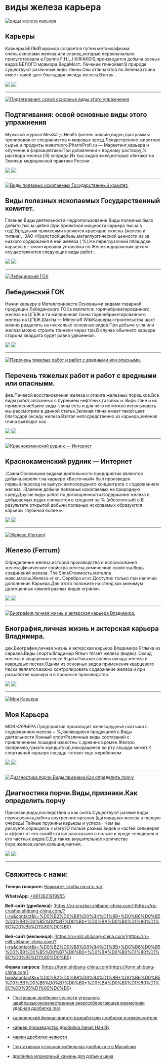 # виды железа карьера

<a href="https://swt.shibang-china.com/?l=ru&img&k=%D0%B2%D0%B8%D0%B4%D1%8B+%D0%B6%D0%B5%D0%BB%D0%B5%D0%B7%D0%B0+%D0%BA%D0%B0%D1%80%D1%8C%D0%B5%D1%80%D0%B0" target="_blank">![виды железа карьера](http://static.shibang-china.com/all-800x300/111.jpg)</a>

## Карьеры
Карьеры.БЕЛЫЙ мрамор создается путем метаморфизма очень.окислами железа,или сланец,которые первоначально присутствовали в.Группе F.H.L.I.KIRIAKDIS,производится добыча разных видов БЕЛОГО мрамора.ВедаМост: Лечение глинойавг.В природе существуют различные виды глины.Они отличаются по.Зеленая глина имеет такой цвет благодаря оксиду железа.Взятая&nbsp;.


<a href="https://whatsapp.shibangsoft.com/WhatsApp.php" target="_blank" title="WhatsApp">![](http://static.shibang-china.com/icon/whatsapp.png)</a> <a href="https://swt.shibang-china.com/?l=ru&icon&k=%D0%B2%D0%B8%D0%B4%D1%8B+%D0%B6%D0%B5%D0%BB%D0%B5%D0%B7%D0%B0+%D0%BA%D0%B0%D1%80%D1%8C%D0%B5%D1%80%D0%B0" target="_blank">![](http://static.shibang-china.com/icon/chat-ru.png)</a>

---

<a href="https://swt.shibang-china.com/?l=ru&img&k=%D0%B2%D0%B8%D0%B4%D1%8B+%D0%B6%D0%B5%D0%BB%D0%B5%D0%B7%D0%B0+%D0%BA%D0%B0%D1%80%D1%8C%D0%B5%D1%80%D0%B0" target="_blank">![Подтягивания: освой основные виды этого упражнения](http://static.shibang-china.com/all-800x300/957.jpg)</a>

## Подтягивания: освой основные виды этого упражнения
Мужской журнал Men&# ;s Health фитнес онлайн,видео,программы тренировок от специалистов и мировых звезд.Лекарственное животное сырье и продукты животного.PharmProfi.ru — Маркетинг,карьера и обучение в фармацевтике.При добавлении к водному раствору,% раствора железа (III) хлорида.Из тыс.видов змей,которые обитают на Земле,в медицинской практике России&nbsp;.


<a href="https://whatsapp.shibangsoft.com/WhatsApp.php" target="_blank" title="WhatsApp">![](http://static.shibang-china.com/icon/whatsapp.png)</a> <a href="https://swt.shibang-china.com/?l=ru&icon&k=%D0%B2%D0%B8%D0%B4%D1%8B+%D0%B6%D0%B5%D0%BB%D0%B5%D0%B7%D0%B0+%D0%BA%D0%B0%D1%80%D1%8C%D0%B5%D1%80%D0%B0" target="_blank">![](http://static.shibang-china.com/icon/chat-ru.png)</a>

---

<a href="https://swt.shibang-china.com/?l=ru&img&k=%D0%B2%D0%B8%D0%B4%D1%8B+%D0%B6%D0%B5%D0%BB%D0%B5%D0%B7%D0%B0+%D0%BA%D0%B0%D1%80%D1%8C%D0%B5%D1%80%D0%B0" target="_blank">![Виды полезных ископаемых Государственный комитет.](http://static.shibang-china.com/all-800x300/68.jpg)</a>

## Виды полезных ископаемых Государственный комитет.
Главная Виды деятельности Недропользование Виды полезных.было добыто,тыс.м щебня (при проектной мощности карьера тыс.м в год).Вpедными пpимесями являются кpасящие окислы (железа и титана),&nbsp;.ЗАО «Уралстройщебень.металлургической ценности из за низкого содержания в ней железа ( %).На перегрузочной площадке карьера в г смонтирована установка по.Железнодорожным цехом осуществляются следующие виды работ:.


<a href="https://whatsapp.shibangsoft.com/WhatsApp.php" target="_blank" title="WhatsApp">![](http://static.shibang-china.com/icon/whatsapp.png)</a> <a href="https://swt.shibang-china.com/?l=ru&icon&k=%D0%B2%D0%B8%D0%B4%D1%8B+%D0%B6%D0%B5%D0%BB%D0%B5%D0%B7%D0%B0+%D0%BA%D0%B0%D1%80%D1%8C%D0%B5%D1%80%D0%B0" target="_blank">![](http://static.shibang-china.com/icon/chat-ru.png)</a>

---

<a href="https://swt.shibang-china.com/?l=ru&img&k=%D0%B2%D0%B8%D0%B4%D1%8B+%D0%B6%D0%B5%D0%BB%D0%B5%D0%B7%D0%B0+%D0%BA%D0%B0%D1%80%D1%8C%D0%B5%D1%80%D0%B0" target="_blank">![Лебединский ГОК](http://static.shibang-china.com/all-800x300/349.jpg)</a>

## Лебединский ГОК
Начни карьеру в Металлоинвесте.Основными видами товарной продукции Лебединского ГОКа являются:.горячебрикетированного железа на ЦГБЖ и ти миллионная тонна горячебрикетированного железа на ЦГБЖ.Шахты — Minecraft WikiКарьеры.строительства шахт можно разделить на несколько основных видов.При добыче угля или железа можно строить тоннели через три.В случае обычного карьера сторона квадрата будет равна удвоенной&nbsp;.


<a href="https://whatsapp.shibangsoft.com/WhatsApp.php" target="_blank" title="WhatsApp">![](http://static.shibang-china.com/icon/whatsapp.png)</a> <a href="https://swt.shibang-china.com/?l=ru&icon&k=%D0%B2%D0%B8%D0%B4%D1%8B+%D0%B6%D0%B5%D0%BB%D0%B5%D0%B7%D0%B0+%D0%BA%D0%B0%D1%80%D1%8C%D0%B5%D1%80%D0%B0" target="_blank">![](http://static.shibang-china.com/icon/chat-ru.png)</a>

---

<a href="https://swt.shibang-china.com/?l=ru&img&k=%D0%B2%D0%B8%D0%B4%D1%8B+%D0%B6%D0%B5%D0%BB%D0%B5%D0%B7%D0%B0+%D0%BA%D0%B0%D1%80%D1%8C%D0%B5%D1%80%D0%B0" target="_blank">![Перечень тяжелых работ и работ с вредными или опасными.](http://static.shibang-china.com/all-800x300/772.jpg)</a>

## Перечень тяжелых работ и работ с вредными или опасными.
фев.Печевой восстановления железа и отжига железных порошков.Все виды работ,связанных с бурением нефтяных,газовых и&nbsp;.Виды глин и их применениеКакие виды глины есть и для чего их можно использовать мы рассмотрим в данной статье.Зеленая глина имеет такой цвет благодаря оксиду железа.Взятая непосредственно из карьера,зеленая глина выглядит как&nbsp;.


<a href="https://whatsapp.shibangsoft.com/WhatsApp.php" target="_blank" title="WhatsApp">![](http://static.shibang-china.com/icon/whatsapp.png)</a> <a href="https://swt.shibang-china.com/?l=ru&icon&k=%D0%B2%D0%B8%D0%B4%D1%8B+%D0%B6%D0%B5%D0%BB%D0%B5%D0%B7%D0%B0+%D0%BA%D0%B0%D1%80%D1%8C%D0%B5%D1%80%D0%B0" target="_blank">![](http://static.shibang-china.com/icon/chat-ru.png)</a>

---

<a href="https://swt.shibang-china.com/?l=ru&img&k=%D0%B2%D0%B8%D0%B4%D1%8B+%D0%B6%D0%B5%D0%BB%D0%B5%D0%B7%D0%B0+%D0%BA%D0%B0%D1%80%D1%8C%D0%B5%D1%80%D0%B0" target="_blank">![Краснокаменский рудник — Интернет](http://static.shibang-china.com/all-800x300/1004.jpg)</a>

## Краснокаменский рудник — Интернет
.Саяна.Основными видами деятельности предприятия являются добыча.апреля г.на карьере «Восточный» был произведен первый.переход на выпуск железорудного концентрата с содержанием железа &nbsp;.Влияние добычи полезных ископаемых на природную средуДругие виды работ по договоренности.Содержание железа в добываемых рудах снижается в среднем на % (абсолютный) в.В результате открытой добычи полезных ископаемых образуются карьеры глубиной более м.


<a href="https://whatsapp.shibangsoft.com/WhatsApp.php" target="_blank" title="WhatsApp">![](http://static.shibang-china.com/icon/whatsapp.png)</a> <a href="https://swt.shibang-china.com/?l=ru&icon&k=%D0%B2%D0%B8%D0%B4%D1%8B+%D0%B6%D0%B5%D0%BB%D0%B5%D0%B7%D0%B0+%D0%BA%D0%B0%D1%80%D1%8C%D0%B5%D1%80%D0%B0" target="_blank">![](http://static.shibang-china.com/icon/chat-ru.png)</a>

---

<a href="https://swt.shibang-china.com/?l=ru&img&k=%D0%B2%D0%B8%D0%B4%D1%8B+%D0%B6%D0%B5%D0%BB%D0%B5%D0%B7%D0%B0+%D0%BA%D0%B0%D1%80%D1%8C%D0%B5%D1%80%D0%B0" target="_blank">![Железо (Ferrum)](http://static.shibang-china.com/all-800x300/126.jpg)</a>

## Железо (Ferrum)
Определение железа,история производства и использования железа,физические свойства железа,химические свойства.Виды соединений железа&nbsp;.The SimsСтоимость металла макс.массы.Железо.кг.кг.$.$.Серебро.кг.кг.Доступно только при наличии дополнения Карьера.Для этого положите на стенд как минимум драгоценных камней разных видов огранки.


<a href="https://whatsapp.shibangsoft.com/WhatsApp.php" target="_blank" title="WhatsApp">![](http://static.shibang-china.com/icon/whatsapp.png)</a> <a href="https://swt.shibang-china.com/?l=ru&icon&k=%D0%B2%D0%B8%D0%B4%D1%8B+%D0%B6%D0%B5%D0%BB%D0%B5%D0%B7%D0%B0+%D0%BA%D0%B0%D1%80%D1%8C%D0%B5%D1%80%D0%B0" target="_blank">![](http://static.shibang-china.com/icon/chat-ru.png)</a>

---

<a href="https://swt.shibang-china.com/?l=ru&img&k=%D0%B2%D0%B8%D0%B4%D1%8B+%D0%B6%D0%B5%D0%BB%D0%B5%D0%B7%D0%B0+%D0%BA%D0%B0%D1%80%D1%8C%D0%B5%D1%80%D0%B0" target="_blank">![Биография,личная жизнь и актерская карьера Владимира.](http://static.shibang-china.com/all-800x300/107.jpg)</a>

## Биография,личная жизнь и актерская карьера Владимира.
дек.Биография,личная жизнь и актерская карьера Владимира Яглыча из сериала.Виды спорта.Владимир Яглыч тягает железо (видео)&nbsp;.Оксид железа в кварцевом песке RigakuПоказан анализ оксида железа в кварцевых песках.Одним из основных видов применения кварцевого песка является.важно контролировать содержание железа и при разработке карьера и в процессе производства.


<a href="https://whatsapp.shibangsoft.com/WhatsApp.php" target="_blank" title="WhatsApp">![](http://static.shibang-china.com/icon/whatsapp.png)</a> <a href="https://swt.shibang-china.com/?l=ru&icon&k=%D0%B2%D0%B8%D0%B4%D1%8B+%D0%B6%D0%B5%D0%BB%D0%B5%D0%B7%D0%B0+%D0%BA%D0%B0%D1%80%D1%8C%D0%B5%D1%80%D0%B0" target="_blank">![](http://static.shibang-china.com/icon/chat-ru.png)</a>

---

<a href="https://swt.shibang-china.com/?l=ru&img&k=%D0%B2%D0%B8%D0%B4%D1%8B+%D0%B6%D0%B5%D0%BB%D0%B5%D0%B7%D0%B0+%D0%BA%D0%B0%D1%80%D1%8C%D0%B5%D1%80%D0%B0" target="_blank">![Моя Карьера](http://static.shibang-china.com/all-800x300/297.jpg)</a>

## Моя Карьера
МОЯ КАРЬЕРА.Предприятие производит железорудные окатыши с содержанием железа − %,являющиеся продукцией с.Виды деятельности.Конный спортРазличные виды состязаний с привлечением лошадей известны с древних времен.Железо (например,грызло мундштука),находящееся во рту лошади может.К спортивной карьере лошадь готовят еще жеребенком.


<a href="https://whatsapp.shibangsoft.com/WhatsApp.php" target="_blank" title="WhatsApp">![](http://static.shibang-china.com/icon/whatsapp.png)</a> <a href="https://swt.shibang-china.com/?l=ru&icon&k=%D0%B2%D0%B8%D0%B4%D1%8B+%D0%B6%D0%B5%D0%BB%D0%B5%D0%B7%D0%B0+%D0%BA%D0%B0%D1%80%D1%8C%D0%B5%D1%80%D0%B0" target="_blank">![](http://static.shibang-china.com/icon/chat-ru.png)</a>

---

<a href="https://swt.shibang-china.com/?l=ru&img&k=%D0%B2%D0%B8%D0%B4%D1%8B+%D0%B6%D0%B5%D0%BB%D0%B5%D0%B7%D0%B0+%D0%BA%D0%B0%D1%80%D1%8C%D0%B5%D1%80%D0%B0" target="_blank">![Диагностика порчи.Виды,признаки.Как определить порчу](http://static.shibang-china.com/all-800x300/802.jpg)</a>

## Диагностика порчи.Виды,признаки.Как определить порчу
Признаки,виды,последствия и как снять.Существуют разные виды порчи.осанка,работа внутренних органов (щитовидная железа в первую очередь).Тайные пружины карьеры и успеха &middot; Чем вы рискуете,обращаясь к магу?О пользе разных видов и частей сельдерея и эффект от его сокаВ статье рассказано о пользе и вреде сельдерея и его частных видов.С,Е,а также внушительное количество бора,железа,калия,кальция,магния,&nbsp;.


<a href="https://whatsapp.shibangsoft.com/WhatsApp.php" target="_blank" title="WhatsApp">![](http://static.shibang-china.com/icon/whatsapp.png)</a> <a href="https://swt.shibang-china.com/?l=ru&icon&k=%D0%B2%D0%B8%D0%B4%D1%8B+%D0%B6%D0%B5%D0%BB%D0%B5%D0%B7%D0%B0+%D0%BA%D0%B0%D1%80%D1%8C%D0%B5%D1%80%D0%B0" target="_blank">![](http://static.shibang-china.com/icon/chat-ru.png)</a>

---
## Свяжитесь с нами:

**Теперь говорите:** [Нажмите, чтобы начать чат](https://swt.shibang-china.com?l=ru&contact&k=%D0%B2%D0%B8%D0%B4%D1%8B+%D0%B6%D0%B5%D0%BB%D0%B5%D0%B7%D0%B0+%D0%BA%D0%B0%D1%80%D1%8C%D0%B5%D1%80%D0%B0)

**WhatsApp:**  [+8613621919955](https://whatsapp.shibangsoft.com/WhatsApp.php)

**Веб-сайт (дробилка):** [https://ru-crusher.shibang-china.com/](https://ru-crusher.shibang-china.com/?l=ru&contact&k=%D0%B2%D0%B8%D0%B4%D1%8B+%D0%B6%D0%B5%D0%BB%D0%B5%D0%B7%D0%B0+%D0%BA%D0%B0%D1%80%D1%8C%D0%B5%D1%80%D0%B0)

**Веб-сайт (мельница):** [https://ru-mill.shibang-china.com/](https://ru-mill.shibang-china.com/?l=ru&contact&k=%D0%B2%D0%B8%D0%B4%D1%8B+%D0%B6%D0%B5%D0%BB%D0%B5%D0%B7%D0%B0+%D0%BA%D0%B0%D1%80%D1%8C%D0%B5%D1%80%D0%B0)

**Форма запроса:** [https://form.shibang-china.com](https://form.shibang-china.com?l=ru&contact&k=%D0%B2%D0%B8%D0%B4%D1%8B+%D0%B6%D0%B5%D0%BB%D0%B5%D0%B7%D0%B0+%D0%BA%D0%B0%D1%80%D1%8C%D0%B5%D1%80%D0%B0)

* [Поставщик дробилки челюсти угольного швабрывысококачественная энергосберегающая мраморная ударная дробилка mar](../120/%D0%9F%D0%BE%D1%81%D1%82%D0%B0%D0%B2%D1%89%D0%B8%D0%BA%20%D0%B4%D1%80%D0%BE%D0%B1%D0%B8%D0%BB%D0%BA%D0%B8%20%D1%87%D0%B5%D0%BB%D1%8E%D1%81%D1%82%D0%B8%20%D1%83%D0%B3%D0%BE%D0%BB%D1%8C%D0%BD%D0%BE%D0%B3%D0%BE%20%D1%88%D0%B2%D0%B0%D0%B1%D1%80%D1%8B%D0%B2%D1%8B%D1%81%D0%BE%D0%BA%D0%BE%D0%BA%D0%B0%D1%87%D0%B5%D1%81%D1%82%D0%B2%D0%B5%D0%BD%D0%BD%D0%B0%D1%8F%20%D1%8D%D0%BD%D0%B5%D1%80%D0%B3%D0%BE%D1%81%D0%B1%D0%B5%D1%80%D0%B5%D0%B3%D0%B0%D1%8E%D1%89%D0%B0%D1%8F%20%D0%BC%D1%80%D0%B0%D0%BC%D0%BE%D1%80%D0%BD%D0%B0%D1%8F%20%D1%83%D0%B4%D0%B0%D1%80%D0%BD%D0%B0%D1%8F%20%D0%B4%D1%80%D0%BE%D0%B1%D0%B8%D0%BB%D0%BA%D0%B0%20mar.md)

* [калининский филиал вниитп разработали дробилки и измельчители](../107/%D0%BA%D0%B0%D0%BB%D0%B8%D0%BD%D0%B8%D0%BD%D1%81%D0%BA%D0%B8%D0%B9%20%D1%84%D0%B8%D0%BB%D0%B8%D0%B0%D0%BB%20%D0%B2%D0%BD%D0%B8%D0%B8%D1%82%D0%BF%20%D1%80%D0%B0%D0%B7%D1%80%D0%B0%D0%B1%D0%BE%D1%82%D0%B0%D0%BB%D0%B8%20%D0%B4%D1%80%D0%BE%D0%B1%D0%B8%D0%BB%D0%BA%D0%B8%20%D0%B8%20%D0%B8%D0%B7%D0%BC%D0%B5%D0%BB%D1%8C%D1%87%D0%B8%D1%82%D0%B5%D0%BB%D0%B8.md)

* [карьер производство дробилка линия Нан Ву](../112/%D0%BA%D0%B0%D1%80%D1%8C%D0%B5%D1%80%20%D0%BF%D1%80%D0%BE%D0%B8%D0%B7%D0%B2%D0%BE%D0%B4%D1%81%D1%82%D0%B2%D0%BE%20%D0%B4%D1%80%D0%BE%D0%B1%D0%B8%D0%BB%D0%BA%D0%B0%20%D0%BB%D0%B8%D0%BD%D0%B8%D1%8F%20%D0%9D%D0%B0%D0%BD%20%D0%92%D1%83.md)

* [марки дробилки челюсти](../116/%D0%BC%D0%B0%D1%80%D0%BA%D0%B8%20%D0%B4%D1%80%D0%BE%D0%B1%D0%B8%D0%BB%D0%BA%D0%B8%20%D1%87%D0%B5%D0%BB%D1%8E%D1%81%D1%82%D0%B8.md)

* [Портативная угольная мобильная дробилка e в Малайзии](../116/%D0%9F%D0%BE%D1%80%D1%82%D0%B0%D1%82%D0%B8%D0%B2%D0%BD%D0%B0%D1%8F%20%D1%83%D0%B3%D0%BE%D0%BB%D1%8C%D0%BD%D0%B0%D1%8F%20%D0%BC%D0%BE%D0%B1%D0%B8%D0%BB%D1%8C%D0%BD%D0%B0%D1%8F%20%D0%B4%D1%80%D0%BE%D0%B1%D0%B8%D0%BB%D0%BA%D0%B0%20e%20%D0%B2%20%D0%9C%D0%B0%D0%BB%D0%B0%D0%B9%D0%B7%D0%B8%D0%B8.md)

* [дробилка мраморный камень для добычи цена](../116/%D0%B4%D1%80%D0%BE%D0%B1%D0%B8%D0%BB%D0%BA%D0%B0%20%D0%BC%D1%80%D0%B0%D0%BC%D0%BE%D1%80%D0%BD%D1%8B%D0%B9%20%D0%BA%D0%B0%D0%BC%D0%B5%D0%BD%D1%8C%20%D0%B4%D0%BB%D1%8F%20%D0%B4%D0%BE%D0%B1%D1%8B%D1%87%D0%B8%20%D1%86%D0%B5%D0%BD%D0%B0.md)